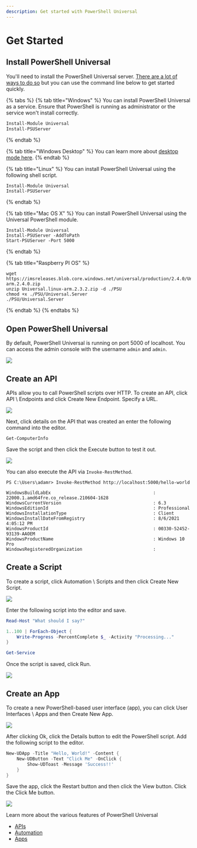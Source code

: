```yaml
---
description: Get started with PowerShell Universal
---
```


# Get Started

## Install PowerShell Universal

You'll need to install the PowerShell Universal server. [There are a lot of ways to do so](getting-started/) but you can use the command line below to get started quickly.

{% tabs %}
{% tab title="Windows" %}
You can install PowerShell Universal as a service. Ensure that PowerShell is running as administrator or the service won't install correctly.

```powershell
Install-Module Universal
Install-PSUServer
```
{% endtab %}

{% tab title="Windows Desktop" %}
You can learn more about [desktop mode here](https://docs.powershelluniversal.com/desktop/about-desktop-mode).
{% endtab %}

{% tab title="Linux" %}
You can install PowerShell Universal using the following shell script.

```
Install-Module Universal
Install-PSUServer
```
{% endtab %}

{% tab title="Mac OS X" %}
You can install PowerShell Universal using the Universal PowerShell module.

```
Install-Module Universal
Install-PSUServer -AddToPath
Start-PSUServer -Port 5000
```
{% endtab %}

{% tab title="Raspberry PI OS" %}
```
wget https://imsreleases.blob.core.windows.net/universal/production/2.4.0/Universal.linux-arm.2.4.0.zip
unzip Universal.linux-arm.2.3.2.zip -d ./PSU
chmod +x ./PSU/Universal.Server
./PSU/Universal.Server

```
{% endtab %}
{% endtabs %}

## Open PowerShell Universal

By default, PowerShell Universal is running on port 5000 of localhost. You can access the admin console with the username `admin` and `admin`.

![](<.gitbook/assets/image (426).png>)

## Create an API

APIs allow you to call PowerShell scripts over HTTP. To create an API, click API \ Endpoints and click Create New Endpoint. Specify a URL.

![](<.gitbook/assets/image (259).png>)

Next, click details on the API that was created an enter the following command into the editor.

```
Get-ComputerInfo
```

Save the script and then click the Execute button to test it out.

![](<.gitbook/assets/image (448).png>)

You can also execute the API via `Invoke-RestMethod`.

```
PS C:\Users\adamr> Invoke-RestMethod http://localhost:5000/hello-world

WindowsBuildLabEx                                       : 22000.1.amd64fre.co_release.210604-1628
WindowsCurrentVersion                                   : 6.3
WindowsEditionId                                        : Professional
WindowsInstallationType                                 : Client
WindowsInstallDateFromRegistry                          : 8/6/2021 4:05:12 PM
WindowsProductId                                        : 00330-52452-93139-AAOEM
WindowsProductName                                      : Windows 10 Pro
WindowsRegisteredOrganization                           :
```

## Create a Script

To create a script, click Automation \ Scripts and then click Create New Script.

![](<.gitbook/assets/image (559).png>)

Enter the following script into the editor and save.

```powershell
Read-Host "What should I say?"

1..100 | ForEach-Object {
    Write-Progress -PercentComplete $_ -Activity "Processing..."
}

Get-Service
```

Once the script is saved, click Run.

![](.gitbook/assets/runjob.gif)

## Create an App

To create a new PowerShell-based user interface (app), you can click User Interfaces \ Apps and then Create New App.

![](<.gitbook/assets/image (248).png>)

After clicking Ok, click the Details button to edit the PowerShell script. Add the following script to the editor.

```powershell
New-UDApp -Title "Hello, World!" -Content {
    New-UDButton -Text "Click Me" -OnClick {
        Show-UDToast -Message 'Success!!'
    }
}
```

Save the app, click the Restart button and then click the View button. Click the Click Me button.

![](<.gitbook/assets/image (483).png>)

Learn more about the various features of PowerShell Universal

* [APIs](api/about.md)
* [Automation](automation/about.md)
* [Apps](apps/building-dashboards.md)

